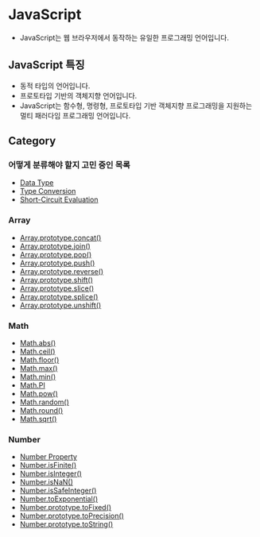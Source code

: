 # JavaScript

- JavaScript는 웹 브라우저에서 동작하는 유일한 프로그래밍 언어입니다.

## JavaScript 특징

- 동적 타입의 언어입니다.
- 프로토타입 기반의 객체지향 언어입니다.
- JavaScript는 함수형, 명령형, 프로토타입 기반 객체지향 프로그래밍을 지원하는 멀티 패러다임 프로그래밍 언어입니다.

## Category
### 어떻게 분류해야 할지 고민 중인 목록
- [Data Type](./DataType.md)
- [Type Conversion](./typeConversion.md)
- [Short-Circuit Evaluation](./shortCircuit_evaluation.md)

### Array

- [Array.prototype.concat()](./Array/concat.md)
- [Array.prototype.join()](./Array/join.md)
- [Array.prototype.pop()](./Array/pop.md)
- [Array.prototype.push()](./Array/push.md)
- [Array.prototype.reverse()](./Array/reverse.md)
- [Array.prototype.shift()](./Array/shift.md)
- [Array.prototype.slice()](./Array/slice.md)
- [Array.prototype.splice()](./Array/splice.md)
- [Array.prototype.unshift()](./Array/unshift.md)

### Math

- [Math.abs()](./Math/abs.md)
- [Math.ceil()](./Math/ceil.md)
- [Math.floor()](./Math/floor.md)
- [Math.max()](./Math/max.md)
- [Math.min()](./Math/min.md)
- [Math.PI](./Math/pi.md)
- [Math.pow()](./Math/pow.md)
- [Math.random()](./Math/random.md)
- [Math.round()](./Math/round.md)
- [Math.sqrt()](./Math/sqrt.md)


### Number

- [Number Property](./Number/Properties.md)
- [Number.isFinite()](./Number/isFinite.md)
- [Number.isInteger()](./Number/isInteger.md)
- [Number.isNaN()](./Number/isNaN.md)
- [Number.isSafeInteger()](./Number/isSafeInteger.md)
- [Number.toExponential()](./Number/toExponential.md)
- [Number.prototype.toFixed()](./Number/toFixed.md)
- [Number.prototype.toPrecision()](./Number/toPrecision.md)
- [Number.prototype.toString()](./Number/toString.md)
